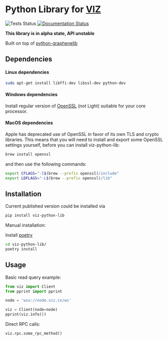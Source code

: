 # Python Library for [VIZ](https://github.com/VIZ-Blockchain)

![Tests Status](https://github.com/VIZ-Blockchain/viz-python-lib/actions/workflows/tests.yml/badge.svg)
[![Documentation Status](https://readthedocs.org/projects/viz-python-lib/badge/?version=latest)](https://viz-python-lib.readthedocs.io/en/latest/?badge=latest)

**This library is in alpha state, API unstable**

Built on top of [python-graphenelib](https://github.com/xeroc/python-graphenelib/)

## Dependencies

#### Linux dependencies

```sh
sudo apt-get install libffi-dev libssl-dev python-dev
```

#### Windows dependencies

Install regular version of [OpenSSL](https://slproweb.com/products/Win32OpenSSL.html) (not Light) suitable for your core processor.

#### MacOS dependencies

Apple has deprecated use of OpenSSL in favor of its own TLS and crypto libraries. This means that you will need to install and export some OpenSSL settings yourself, before you can install viz-python-lib:

```sh
brew install openssl
```

and then use the following commands:

```sh
export CFLAGS="-I$(brew --prefix openssl)/include"
export LDFLAGS="-L$(brew --prefix openssl)/lib"
```

## Installation

Current published version could be installed via

```sh
pip install viz-python-lib
```

Manual installation:

Install [poetry](https://python-poetry.org/docs/)

```sh
cd viz-python-lib/
poetry install
```

## Usage

Basic read query example:

```python
from viz import Client
from pprint import pprint

node = 'wss://node.viz.cx/ws'

viz = Client(node=node)
pprint(viz.info())
```

Direct RPC calls:

```python
viz.rpc.some_rpc_method()
```
